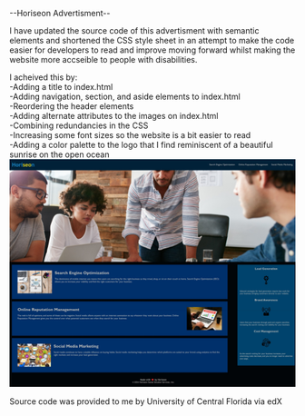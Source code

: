 --Horiseon Advertisment--

I have updated the source code of this advertisment with semantic elements and shortened the CSS style sheet in an attempt to make the code easier for developers to read and improve moving forward whilst making the website more accseible to people with disabilities.

I acheived this by:
<br>
-Adding a title to index.html
<br>
-Adding navigation, section, and aside elements to index.html
<br>
-Reordering the header elements
<br>
-Adding alternate attributes to the images on index.html
<br>
-Combining redundancies in the CSS
<br>
-Increasing some font sizes so the website is a bit easier to read
<br>
-Adding a color palette to the logo that I find reminiscent of a beautiful sunrise on the open ocean 
<br>
![](/assets/images/Screenshot_Horiseon_Advert.jpeg)

Source code was provided to me by University of Central Florida via edX
